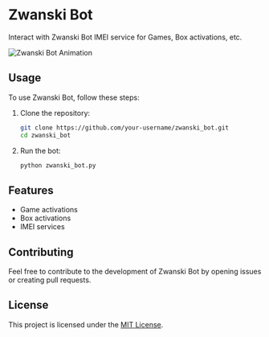 # Zwanski Bot

Interact with Zwanski Bot IMEI service for Games, Box activations, etc.

![Zwanski Bot Animation](https://example.com/path/to/zwanski_animation.gif)

## Usage

To use Zwanski Bot, follow these steps:

1. Clone the repository:

    ```bash
    git clone https://github.com/your-username/zwanski_bot.git
    cd zwanski_bot
    ```

2. Run the bot:

    ```bash
    python zwanski_bot.py
    ```

## Features

- Game activations
- Box activations
- IMEI services

## Contributing

Feel free to contribute to the development of Zwanski Bot by opening issues or creating pull requests.

## License

This project is licensed under the [MIT License](LICENSE).
